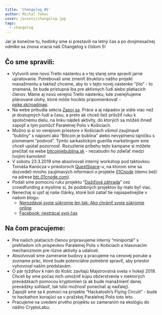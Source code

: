 ```yaml
---
title: 'Changelog #5'
author: Michal Takac
cover: /assets/changelog.jpg
tags:
  - changelog
---
```

Jar je konečne tu, hodinky sme si prestavili na letný čas a po dvojmesačnej odmlke sa znova vracia náš Changelog s číslom 5!

## Čo sme spravili:

* Vytvorili sme novú Trello nástenku a v tej starej sme spravili jarné upratovanie. Potrebovali sme zmeniť štruktúru nášho projekt manažmentu a taktiež chceme, aby to v tejto novej nástenke “žilo” - to znamená, že bude prístupná iba pre aktívnych ľudí alebo platiacich členov.
Máme aj novú verejnú Trello nástenku, kde zverejňujeme plánované úlohy, ktoré môže hocikto pripomienkovať - [ppke.sk/roadmap](https://ppke.sk/roadmap).
* Na webe pribudla sekcia [Zapoj sa](https://www.paralelnapoliskosice.sk/zapoj-sa). Práce a aj nápadov je stále viac než je dostupných ľudí a času, a preto ak chceš tiež priložiť ruku k spoločnému dielu, na linku nájdeš aktivity, do ktorých sa môžeš ihneď zapojiť a tým pomôcť Paralelnej Polis v Košiciach.
* Možno si si vo verejnom priestore v Košiciach všimol zaujímavé “bubliny” s nápismi ako “Bitcoin je bublina” alebo nevyplnenú tajničku s písmenami “podvod”. Týmto sarkastickým guerilla marketingom sme chceli upútať pozornosť. Rozuzlenie príbehu tejto kampane si môžete prečítať na webe [bitcoinjebublina.sk](https://bitcoinjebublina.sk/) - nezabudni ho zdieľať medzi tvojimi kamošmi!
* V sobotu 23.3.2019 sme absolvovali interný workshop pod taktovkou Tomáša Kanócza v priestoroch [QuestSpace](https://quest.space/)-u, na ktorom sme sa dozvedeli mnoho zaujímavých informácií o projekte [01Cnode](https://github.com/KanoczTomas/01Cnode) (demo beží na adrese [btc.01cnode.com](http://btc.01cnode.com)).
* Podali sme pomocnú ruku projektu “[Dažďová záhrada](https://www.startlab.sk/projekty/828-tvorime-dazdovu-zahradu/)” cez crowdfunding a myslíme si, že podobných projektov by malo byť viac.
* Nenechaj si ujsť aj naše články, ktoré boli zatiaľ tie najúspešnejšie v našom blogu:
  * [Nerozdávaj svoje súkromie len tak: Ako chrániť svoje súkromie online](https://www.paralelnapoliskosice.sk/blog/2019-03-18-nerozdavaj-svoje-udaje-len-tak-ako-chranit-svoje-sukromie-online)
  * [Facebook: nestrácaj svoj čas](https://www.paralelnapoliskosice.sk/blog/2019-03-27-facebook-nestracaj-svoj-cas)

## Na čom pracujeme:

* Pre našich platiacich členov pripravujeme interný “miniportál” s prehľadom ich príspevkov Paralelnej Polis v Košiciach a hlasovacím mechanizmom pre rôzne aktivity a udalosti.
* Absolvovali sme zameranie budovy a pracujeme na cenovej ponuke a zozname prác, ktoré bude potenciálne potrebné spraviť, aby priestor vyhovoval naším predstavám.
* O pár týždňov k nám do Košíc zavítajú Majstrovstvá sveta v hokeji 2019. Chceli by sme počas nich umožniť kúpu občerstvenia v niektorých prevádzkach pomocou kryptomien (a ak bude manažmenť danej prevádzky súhlasiť, tak túto možnosť ponechať aj naďalej).
* Zapojili sme sa k pomoci na projekte “Hackatoshi’s Flying Circuit” - bude to hackathon konajúci sa v pražskej Paralelnej Polis toto leto.
* Pracujeme na uvedení prvého projektu so zameraním na ekológiu do nášho CryptoLabu.
